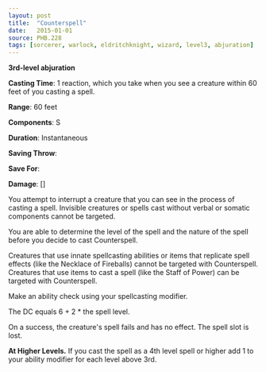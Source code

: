 ```yaml
---
layout: post
title:  "Counterspell"
date:   2015-01-01
source: PHB.228
tags: [sorcerer, warlock, eldritchknight, wizard, level3, abjuration]
---
```


**3rd-level abjuration**

**Casting Time**: 1 reaction, which you take when you see a creature within 60 feet of you casting a spell.

**Range**: 60 feet

**Components**: S

**Duration**: Instantaneous

**Saving Throw**:

**Save For**:

**Damage**: []

You attempt to interrupt a creature that you can see in the process of casting a spell. Invisible creatures or spells cast without verbal or somatic components cannot be targeted.

You are able to determine the level of the spell and the nature of the spell before you decide to cast Counterspell.

Creatures that use innate spellcasting abilities or items that replicate spell effects (like the Necklace of Fireballs) cannot be targeted with Counterspell. Creatures that use items to cast a spell (like the Staff of Power) can be targeted with Counterspell.

Make an ability check using your spellcasting modifier.

The DC equals 6 + 2 * the spell level.

On a success, the creature's spell fails and has no effect. The spell slot is lost.

**At Higher Levels.** If you cast the spell as a 4th level spell or higher add 1 to your ability modifier for each level above 3rd.
